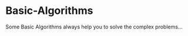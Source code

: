 Basic-Algorithms
================

Some Basic Algorithms always help you to solve the complex problems...
